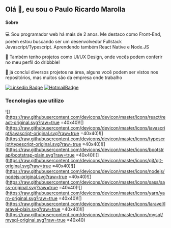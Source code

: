 
<h2>Olá 👏, eu sou o  Paulo Ricardo Marolla </h2>

<h4>Sobre</h4>

<p>💻 Sou programador web há mais de 2 anos. Me destaco como Front-End, porém estou buscando ser um desenvolvedor Fullstack Javascript/Typescript. Aprendendo também React Native e Node.JS</p>

<p> 🎨 Também tenho projetos como UI/UX Design, onde vocês podem conferir no meu perfil do dribbble!</p>

<p> 🤝 já conclui diversos projetos na área, alguns você podem ser vistos nos repositórios, mas muitos são da empresa onde trabalho</p>


[![Linkedin Badge](https://img.shields.io/badge/-Paulo%20Marolla-0e76a8?style=flat-square&logo=Linkedin&logoColor=white&link=https://www.linkedin.com/in/paulo-marolla-2287b7191/)](https://www.linkedin.com/in/paulo-marolla-2287b7191/) 
[![HotmailBadge](https://img.shields.io/badge/-paulo.ricardo.marolla@hotmail.com-0078D4?style=flat-square&logo=Gmail&logoColor=white&link=mailto:paulo.ricardo.marolla@hotmail.com)](paulo.ricardo.marolla@hotmail.com)

<h3>Tecnologias que utilizo </h3>

![](https://raw.githubusercontent.com/devicons/devicon/master/icons/react/react-original.svg?raw=true =40x40)![](https://raw.githubusercontent.com/devicons/devicon/master/icons/javascript/javascript-original.svg?raw=true =40x40)![](https://raw.githubusercontent.com/devicons/devicon/master/icons/typescript/typescript-original.svg?raw=true =40x40)![](https://raw.githubusercontent.com/devicons/devicon/master/icons/bootstrap/bootstrap-plain.svg?raw=true =40x40)![](https://raw.githubusercontent.com/devicons/devicon/master/icons/git/git-original.svg?raw=true =40x40)![](https://raw.githubusercontent.com/devicons/devicon/master/icons/nodejs/nodejs-original.svg?raw=true =40x40)![](https://raw.githubusercontent.com/devicons/devicon/master/icons/sass/sass-original.svg?raw=true =40x40)![](https://raw.githubusercontent.com/devicons/devicon/master/icons/yarn/yarn-original.svg?raw=true =40x40)![](https://raw.githubusercontent.com/devicons/devicon/master/icons/laravel/laravel-plain.svg?raw=true =40x40)![](https://raw.githubusercontent.com/devicons/devicon/master/icons/mysql/mysql-original.svg?raw=true =40x40)


